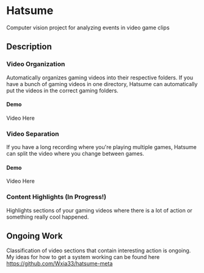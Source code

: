 # Hatsume

Computer vision project for analyzing events in video game clips

## Description

### Video Organization

Automatically organizes gaming videos into their respective folders.  If you have a bunch of gaming videos in one directory, Hatsume can automatically put the videos in the correct gaming folders.

#### Demo

Video Here

### Video Separation

If you have a long recording where you're playing multiple games, Hatsume can split the video where you change between games.

#### Demo

Video Here

### Content Highlights (In Progress!)

Highlights sections of your gaming videos where there is a lot of action or something really cool happened.



## Ongoing Work

Classification of video sections that contain interesting action is ongoing.  My ideas for how to get a system working can be found here https://github.com/Wxia33/hatsume-meta

